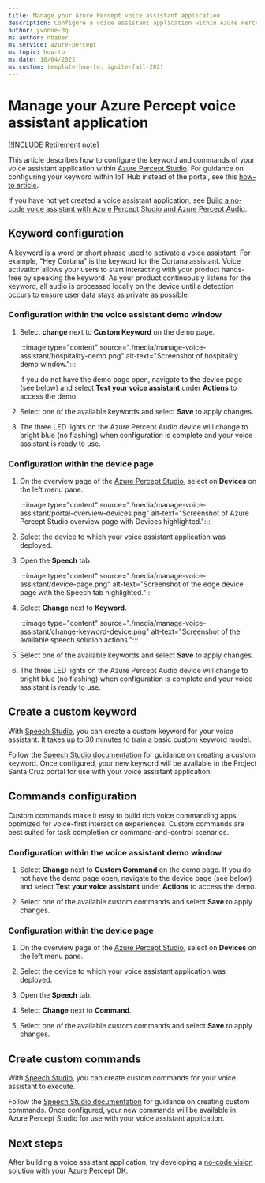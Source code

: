 ```yaml
---
title: Manage your Azure Percept voice assistant application
description: Configure a voice assistant application within Azure Percept Studio
author: yvonne-dq
ms.author: nbabar
ms.service: azure-percept
ms.topic: how-to
ms.date: 10/04/2022
ms.custom: template-how-to, ignite-fall-2021
---
```


# Manage your Azure Percept voice assistant application

[!INCLUDE [Retirement note](./includes/retire.md)]

This article describes how to configure the keyword and commands of your voice assistant application within [Azure Percept Studio](https://go.microsoft.com/fwlink/?linkid=2135819). For guidance on configuring your keyword within IoT Hub instead of the portal, see this [how-to article](./how-to-configure-voice-assistant.md).

If you have not yet created a voice assistant application, see [Build a no-code voice assistant with Azure Percept Studio and Azure Percept Audio](./tutorial-no-code-speech.md).

## Keyword configuration

A keyword is a word or short phrase used to activate a voice assistant. For example, "Hey Cortana" is the keyword for the Cortana assistant. Voice activation allows your users to start interacting with your product hands-free by speaking the keyword. As your product continuously listens for the keyword, all audio is processed locally on the device until a detection occurs to ensure user data stays as private as possible.

### Configuration within the voice assistant demo window

1. Select **change** next to **Custom Keyword** on the demo page.

    :::image type="content" source="./media/manage-voice-assistant/hospitality-demo.png" alt-text="Screenshot of hospitality demo window.":::

    If you do not have the demo page open, navigate to the device page (see below) and select **Test your voice assistant** under **Actions** to access the demo.

1. Select one of the available keywords and select **Save** to apply changes.

1. The three LED lights on the Azure Percept Audio device will change to bright blue (no flashing) when configuration is complete and your voice assistant is ready to use.

### Configuration within the device page

1. On the overview page of the [Azure Percept Studio](https://go.microsoft.com/fwlink/?linkid=2135819), select on **Devices** on the left menu pane.

    :::image type="content" source="./media/manage-voice-assistant/portal-overview-devices.png" alt-text="Screenshot of Azure Percept Studio overview page with Devices highlighted.":::

1. Select the device to which your voice assistant application was deployed.

1. Open the **Speech** tab.

    :::image type="content" source="./media/manage-voice-assistant/device-page.png" alt-text="Screenshot of the edge device page with the Speech tab highlighted.":::

1. Select **Change** next to **Keyword**.

    :::image type="content" source="./media/manage-voice-assistant/change-keyword-device.png" alt-text="Screenshot of the available speech solution actions.":::

1. Select one of the available keywords and select **Save** to apply changes.

1. The three LED lights on the Azure Percept Audio device will change to bright blue (no flashing) when configuration is complete and your voice assistant is ready to use.

## Create a custom keyword

With [Speech Studio](https://speech.microsoft.com/), you can create a custom keyword for your voice assistant. It takes up to 30 minutes to train a basic custom keyword model.

Follow the [Speech Studio documentation](../cognitive-services/speech-service/custom-keyword-basics.md) for guidance on creating a custom keyword. Once configured, your new keyword will be available in the Project Santa Cruz portal for use with your voice assistant application.

## Commands configuration

Custom commands make it easy to build rich voice commanding apps optimized for voice-first interaction experiences. Custom commands are best suited for task completion or command-and-control scenarios.

### Configuration within the voice assistant demo window

1. Select **Change** next to **Custom Command** on the demo page. If you do not have the demo page open, navigate to the device page (see below) and select **Test your voice assistant** under **Actions** to access the demo.

1. Select one of the available custom commands and select **Save** to apply changes.

### Configuration within the device page

1. On the overview page of the [Azure Percept Studio](https://go.microsoft.com/fwlink/?linkid=2135819), select on **Devices** on the left menu pane.

1. Select the device to which your voice assistant application was deployed.

1. Open the **Speech** tab.

1. Select **Change** next to **Command**.

1. Select one of the available custom commands and select **Save** to apply changes.

## Create custom commands

With [Speech Studio](https://speech.microsoft.com/), you can create custom commands for your voice assistant to execute.

Follow the [Speech Studio documentation](../cognitive-services/speech-service/quickstart-custom-commands-application.md) for guidance on creating custom commands. Once configured, your new commands will be available in Azure Percept Studio for use with your voice assistant application.

## Next steps

After building a voice assistant application, try developing a [no-code vision solution](./tutorial-nocode-vision.md) with your Azure Percept DK.

